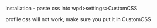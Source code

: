 installation - paste css into wpd>settings>CustomCSS 

profile css will not work, make sure you put it in CustomCSS
